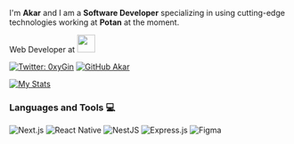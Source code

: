 <p>I'm <b>Akar</b> and I am a <b>Software Developer</b> specializing in using cutting-edge technologies working at <b>Potan</b> at the moment.</p>

Web Developer at **[<img src="[http://potan.co/assets/Potan_Green.png](https://scontent.fbgw4-4.fna.fbcdn.net/v/t39.30808-6/292429867_413458307466031_7295701355834312952_n.jpg?_nc_cat=108&ccb=1-7&_nc_sid=09cbfe&_nc_ohc=cyUi_2vnR0UAX-m2x8z&_nc_ht=scontent.fbgw4-4.fna&oh=00_AfBQARFnPoVtLtvNMDXzneV-hXqYI3kVeQRbF-u_jelGjw&oe=63FFC8D7)" height="32" />](https://potan.io/)** 

[![Twitter: 0xyGin](https://img.shields.io/twitter/follow/0xyGin?style=social)](https://twitter.com/0xyGin)
[![GitHub Akar](https://img.shields.io/github/followers/akarm13?label=follow&style=social)](https://github.com/akarm13)
  
  
  
[![My Stats](https://github-readme-stats.vercel.app/api?username=akarm13&hide=stars,prs,issues,contribs&count_private=true)](https://github.com/anuraghazra/github-readme-stats)

### Languages and Tools :computer:

![Next.js](https://img.shields.io/badge/Next.js-%23000000.svg?style=for-the-badge&logo=nextdotjs&logoColor=white)
![React Native](https://img.shields.io/badge/React_Native-%2320232a.svg?style=for-the-badge&logo=react&logoColor=%2361DAFB) 
![NestJS](https://img.shields.io/badge/NestJS-%23E0234E.svg?style=for-the-badge&logo=nestjs&logoColor=white)
![Express.js](https://img.shields.io/badge/Express.js-%23404d59.svg?style=for-the-badge)
![Figma](https://img.shields.io/badge/Figma-%23F24E1E.svg?style=for-the-badge&logo=figma&logoColor=white)



